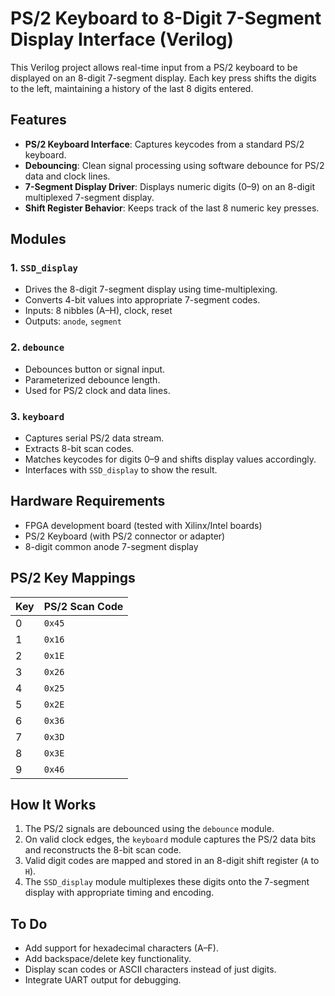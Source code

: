 # PS/2 Keyboard to 8-Digit 7-Segment Display Interface (Verilog)

This Verilog project allows real-time input from a PS/2 keyboard to be displayed on an 8-digit 7-segment display. Each key press shifts the digits to the left, maintaining a history of the last 8 digits entered.

## Features

- **PS/2 Keyboard Interface**: Captures keycodes from a standard PS/2 keyboard.
- **Debouncing**: Clean signal processing using software debounce for PS/2 data and clock lines.
- **7-Segment Display Driver**: Displays numeric digits (0–9) on an 8-digit multiplexed 7-segment display.
- **Shift Register Behavior**: Keeps track of the last 8 numeric key presses.

## Modules

### 1. `SSD_display`
- Drives the 8-digit 7-segment display using time-multiplexing.
- Converts 4-bit values into appropriate 7-segment codes.
- Inputs: 8 nibbles (A–H), clock, reset
- Outputs: `anode`, `segment`

### 2. `debounce`
- Debounces button or signal input.
- Parameterized debounce length.
- Used for PS/2 clock and data lines.

### 3. `keyboard`
- Captures serial PS/2 data stream.
- Extracts 8-bit scan codes.
- Matches keycodes for digits 0–9 and shifts display values accordingly.
- Interfaces with `SSD_display` to show the result.

## Hardware Requirements

- FPGA development board (tested with Xilinx/Intel boards)
- PS/2 Keyboard (with PS/2 connector or adapter)
- 8-digit common anode 7-segment display

## PS/2 Key Mappings

| Key | PS/2 Scan Code |
|-----|----------------|
| 0   | `0x45`         |
| 1   | `0x16`         |
| 2   | `0x1E`         |
| 3   | `0x26`         |
| 4   | `0x25`         |
| 5   | `0x2E`         |
| 6   | `0x36`         |
| 7   | `0x3D`         |
| 8   | `0x3E`         |
| 9   | `0x46`         |

## How It Works

1. The PS/2 signals are debounced using the `debounce` module.
2. On valid clock edges, the `keyboard` module captures the PS/2 data bits and reconstructs the 8-bit scan code.
3. Valid digit codes are mapped and stored in an 8-digit shift register (`A` to `H`).
4. The `SSD_display` module multiplexes these digits onto the 7-segment display with appropriate timing and encoding.

## To Do

- Add support for hexadecimal characters (A–F).
- Add backspace/delete key functionality.
- Display scan codes or ASCII characters instead of just digits.
- Integrate UART output for debugging.



